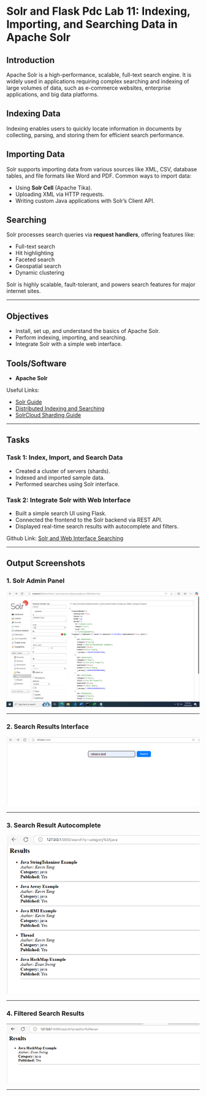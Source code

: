 # Solr and Flask Pdc Lab 11: Indexing, Importing, and Searching Data in Apache Solr

## Introduction
Apache Solr is a high-performance, scalable, full-text search engine. It is widely used in applications requiring complex searching and indexing of large volumes of data, such as e-commerce websites, enterprise applications, and big data platforms.

## Indexing Data
Indexing enables users to quickly locate information in documents by collecting, parsing, and storing them for efficient search performance.

## Importing Data
Solr supports importing data from various sources like XML, CSV, database tables, and file formats like Word and PDF. Common ways to import data:
- Using **Solr Cell** (Apache Tika).
- Uploading XML via HTTP requests.
- Writing custom Java applications with Solr’s Client API.

## Searching
Solr processes search queries via **request handlers**, offering features like:
- Full-text search
- Hit highlighting
- Faceted search
- Geospatial search
- Dynamic clustering

Solr is highly scalable, fault-tolerant, and powers search features for major internet sites.

---

## Objectives
- Install, set up, and understand the basics of Apache Solr.
- Perform indexing, importing, and searching.
- Integrate Solr with a simple web interface.

## Tools/Software
- **Apache Solr**

Useful Links:
- [Solr Guide](https://solr.apache.org/guide/)
- [Distributed Indexing and Searching](https://blog.kiprosh.com/distributed-indexing-and-searching-with-apache-solrcloud)
- [SolrCloud Sharding Guide](https://solr.apache.org/guide/6_6/distributed-search-with-index-sharding.html)

---

## Tasks

### Task 1: Index, Import, and Search Data
- Created a cluster of servers (shards).
- Indexed and imported sample data.
- Performed searches using Solr interface.

### Task 2: Integrate Solr with Web Interface
- Built a simple search UI using Flask.
- Connected the frontend to the Solr backend via REST API.
- Displayed real-time search results with autocomplete and filters.

Github Link: [Solr and Web Interface Searching](https://github.com/786RY9/Solr-and-Web-Interface-Searching-)

---

## Output Screenshots

### 1. Solr Admin Panel
![Solr Admin Panel](solr.png)

---

### 2. Search Results Interface
![Search Output 1](output.png)

---

### 3. Search Result Autocomplete
![Search Output 2](output2.png)

---

### 4. Filtered Search Results
![Search Output 3](output3.png)

---
